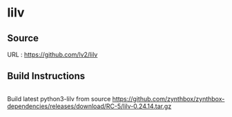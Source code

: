 # lilv

## Source
URL : https://github.com/lv2/lilv

## Build Instructions
```sh
```

Build latest python3-lilv from source https://github.com/zynthbox/zynthbox-dependencies/releases/download/RC-5/lilv-0.24.14.tar.gz
